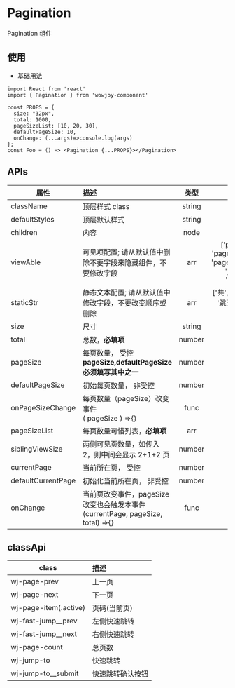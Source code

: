# Pagination

Pagination 组件

## 使用

- 基础用法

```
import React from 'react'
import { Pagination } from 'wowjoy-component'

const PROPS = {
  size: "32px",
  total: 1000,
  pageSizeList: [10, 20, 30],
  defaultPageSize: 10,
  onChange: (...args)=>console.log(args)
};
const Foo = () => <Pagination {...PROPS}></Pagination>
```

## APIs

| 属性               | 描述                                                                      |  类型  |                                 默认值                                  |
| ------------------ | :------------------------------------------------------------------------ | :----: | :---------------------------------------------------------------------: |
| className          | 顶层样式 class                                                            | string |                                                                         |
| defaultStyles      | 顶层默认样式                                                              | string |                                                                         |
| children           | 内容                                                                      |  node  |                                                                         |
| viewAble           | 可见项配置; 请从默认值中删除不要字段来隐藏组件，不要修改字段              |  arr   | ['prevNext', 'pageList', 'total', 'pageSizeSelect', 'jumpTo', 'submit'] |
| staticStr          | 静态文本配置; 请从默认值中修改字段，不要改变顺序或删除                    |  arr   |               ['共', '条', '条/页', '跳至', '页', '确定']               |
| size               | 尺寸                                                                      | string |                                 '32px'                                  |
| total              | 总数，<b>必填项</b>                                                       | number |                                                                         |
| pageSize           | 每页数量， 受控  <b>pageSize,defaultPageSize 必须填写其中之一</b>         | number |                                                                       |
| defaultPageSize    | 初始每页数量， 非受控                                          | number |                                                                         |
| onPageSizeChange   | 每页数量（pageSize）改变事件<br/>( pageSize ) =>{} |  func  |                                                                        |
| pageSizeList       | 每页数量可惜列表，<b>必填项</b>                                           | arr |                                                                         |
| siblingViewSize    | 两侧可见页数量，如传入 2，则中间会显示 2+1+2 页                           | number |                                    2                                    |
| currentPage        | 当前所在页， 受控                                                         | number |                                    1                                    |
| defaultCurrentPage | 初始化当前所在页， 非受控                                                 | number |                                    1                                    |
| onChange           | 当前页改变事件，pageSize 改变也会触发本事件<br/>(currentPage, pageSize, total) =>{} |  func  |                                                                        |

## classApi

| class                 | 描述             |
| --------------------- | :--------------- |
| wj-page-prev          | 上一页           |
| wj-page-next          | 下一页           |
| wj-page-item(.active) | 页码(当前页)     |
| wj-fast-jump\_\_prev  | 左侧快速跳转     |
| wj-fast-jump\_\_next  | 右侧快速跳转     |
| wj-page-count         | 总页数           |
| wj-jump-to            | 快速跳转         |
| wj-jump-to\_\_submit  | 快速跳转确认按钮 |
